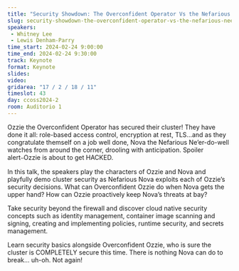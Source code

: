 ```yaml
---
title: "Security Showdown: The Overconfident Operator Vs the Nefarious Ne’er-Do-Well"
slug: security-showdown-the-overconfident-operator-vs-the-nefarious-neer-do-well
speakers:
 - Whitney Lee
 - Lewis Denham-Parry
time_start: 2024-02-24 9:00:00
time_end: 2024-02-24 9:30:00
track: Keynote
format: Keynote
slides: 
video: 
gridarea: "17 / 2 / 18 / 11"
timeslot: 43
day: ccoss2024-2
room: Auditorio 1
---
```


Ozzie the Overconfident Operator has secured their cluster! They have done it all: role-based access control, encryption at rest, TLS…and as they congratulate themself on a job well done, Nova the Nefarious Ne’er-do-well watches from around the corner, drooling with anticipation. Spoiler alert⎯Ozzie is about to get HACKED.
 
 
 
 In this talk, the speakers play the characters of Ozzie and Nova and playfully demo cluster security as Nefarious Nova exploits each of Ozzie’s security decisions. What can Overconfident Ozzie do when Nova gets the upper hand? How can Ozzie proactively keep Nova’s threats at bay?
 
 
 
 Take security beyond the firewall and discover cloud native security concepts such as identity management, container image scanning and signing, creating and implementing policies, runtime security, and secrets management.
 
 
 
 Learn security basics alongside Overconfident Ozzie, who is sure the cluster is COMPLETELY secure this time. There is nothing Nova can do to break… uh-oh. Not again!